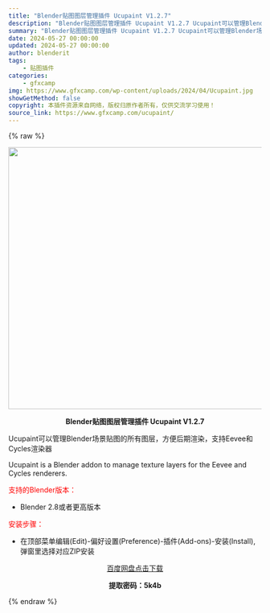 ```yaml
---
title: "Blender贴图图层管理插件 Ucupaint V1.2.7"
description: "Blender贴图图层管理插件 Ucupaint V1.2.7 Ucupaint可以管理Blender场景贴图的所有图层，方便后期渲染，支持Eevee和Cycles渲染器 Ucupaint is a ..."
summary: "Blender贴图图层管理插件 Ucupaint V1.2.7 Ucupaint可以管理Blender场景贴图的所有图层，方便后期渲染，支持Eevee和Cycles渲染器 Ucupaint is a ..."
date: 2024-05-27 00:00:00
updated: 2024-05-27 00:00:00
author: blenderit
tags: 
    - 贴图插件
categories:
    - gfxcamp
img: https://www.gfxcamp.com/wp-content/uploads/2024/04/Ucupaint.jpg
showGetMethod: false
copyright: 本插件资源来自网络，版权归原作者所有，仅供交流学习使用！
source_link: https://www.gfxcamp.com/ucupaint/
---
```


{% raw %}
<div><p><img decoding="async" class="aligncenter size-full wp-image-120984" src="https://www.gfxcamp.com/wp-content/uploads/2024/04/Ucupaint.jpg" data-src="https://www.gfxcamp.com/wp-content/uploads/2024/04/Ucupaint.jpg" alt="" width="640" height="521" data-srcset="https://www.gfxcamp.com/wp-content/uploads/2024/04/Ucupaint.jpg 640w, https://www.gfxcamp.com/wp-content/uploads/2024/04/Ucupaint-150x122.jpg 150w" data-sizes="(max-width: 640px) 100vw, 640px"></p><p style="text-align: center;"><strong>Blender贴图图层管理插件 Ucupaint V1.2.7</strong></p><p dir="auto">Ucupaint可以管理Blender场景贴图的所有图层，方便后期渲染，支持Eevee和Cycles渲染器</p><p dir="auto">Ucupaint is a Blender addon to manage texture layers for the Eevee and Cycles renderers.</p><p style="text-align: left;"><span style="color: #ff0000;">支持的Blender版本：</span></p><ul>
<li style="text-align: left;">Blender 2.8或者更高版本</li>
</ul><p style="text-align: left;"><span style="color: #ff0000;">安装步骤：</span></p><ul>
<li>在顶部菜单编辑(Edit)-偏好设置(Preference)-插件(Add-ons)-安装(Install),弹窗里选择对应ZIP安装</li>
</ul><p style="text-align: center;"><a class="maxbutton-3 maxbutton maxbutton-baidu" target="_blank" rel="noopener" href="https://pan.baidu.com/s/10zvIzIPuNbiIGLpSI1tX7w?pwd=5k4b"><span class="mb-text">百度网盘点击下载</span></a></p><p style="text-align: center;"><strong>提取密码：5k4b</strong></p></div>
<div style="display: none">gfxcamp</div>
{% endraw %}